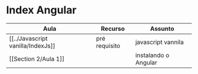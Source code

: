 # Index Angular

| Aula                              | Recurso       | Assunto              |
| --------------------------------- | ------------- | -------------------- |
| [[../Javascript vanilla/IndexJs]] | pré requisito | javascript vannila   |
| [[Section 2/Aula 1]]              |               | instalando o Angular |




